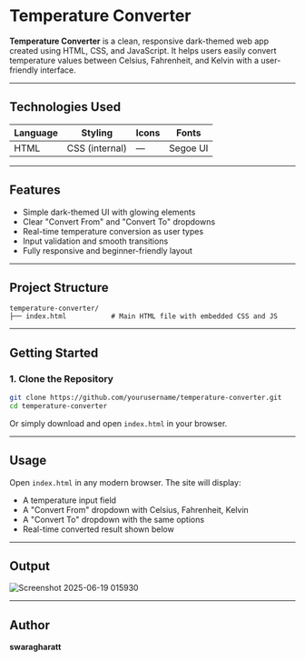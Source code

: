 
# Temperature Converter 

**Temperature Converter** is a clean, responsive dark-themed web app created using HTML, CSS, and JavaScript. It helps users easily convert temperature values between Celsius, Fahrenheit, and Kelvin with a user-friendly interface.

---

## Technologies Used

| Language | Styling        | Icons | Fonts    |
| -------- | -------------- | ----- | -------- |
| HTML     | CSS (internal) | —     | Segoe UI |

---

## Features

* Simple dark-themed UI with glowing elements
* Clear "Convert From" and "Convert To" dropdowns
* Real-time temperature conversion as user types
* Input validation and smooth transitions
* Fully responsive and beginner-friendly layout

---

## Project Structure

```
temperature-converter/
├── index.html           # Main HTML file with embedded CSS and JS
```

---

## Getting Started

### 1. Clone the Repository

```bash
git clone https://github.com/yourusername/temperature-converter.git
cd temperature-converter
```

Or simply download and open `index.html` in your browser.

---

## Usage

Open `index.html` in any modern browser. The site will display:

* A temperature input field
* A "Convert From" dropdown with Celsius, Fahrenheit, Kelvin
* A "Convert To" dropdown with the same options
* Real-time converted result shown below

---

## Output

![Screenshot 2025-06-19 015930](https://github.com/user-attachments/assets/7a4682a1-d249-4207-9503-85557e99b2bb)

---

## Author

**swaragharatt**

